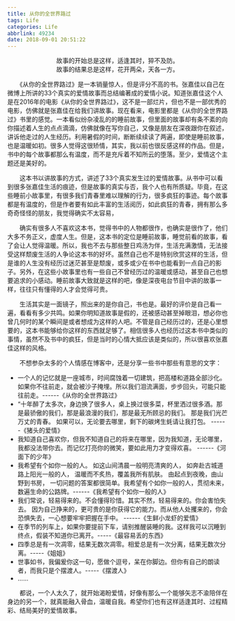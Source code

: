 ```yaml
---
title: 从你的全世界路过
tags: Life
categories: Life
abbrlink: 49234
date: 2018-09-01 20:51:22
---
```


<center>故事的开始总是这样，适逢其时，猝不及防。</center>

<center>故事的结果总是这样，花开两朵，天各一方。</center>

<!--more-->



　　《从你的全世界路过》是一本销量惊人，但是评分不高的书。张嘉佳以自己在微博上所讲的33个真实的爱情故事而总结编著成的爱情小说。知道张嘉佳这个人是在2016年的电影《从你的全世界路过》，这不是一部烂片，但也不是一部优秀的电影，仿佛就是张嘉佳在给我们讲故事。现在看来，电影里都是《从你的全世界路过》书里的感觉。一本看似纷杂凌乱的的睡前故事，但里面的故事却有条不紊的向你描述着人生的点点滴滴，仿佛就像在写你自己，又像是朋友在深夜跟你在叙述，讲诉他走过的人生经历。利用暑假的时间，断断续续读了两遍，即使是睡前故事，也是温暖如初。很多人觉得这很矫情，其实，我以前也很反感这样的作品。但是，书中的每个故事都那么有温度，而不是充斥着不知所云的堕落。至少，爱情这个主题还是美好的。



　　这本书以讲故事的方式，讲述了33个真实发生过的爱情故事。从书中可以看到很多张嘉佳生活的痕迹，但是故事的真实与否，我个人也有所质疑。毕竟，在这些睡前小故事里，有很多我们青春里难以理解的行为，很多疯狂的事迹。每个故事都是有温度的，但是作者要有如此丰富的生活阅历，如此疯狂的青春，拥有那么多奇奇怪怪的朋友，我觉得确实不太容易，



　　确实有很多人不喜欢这本书，觉得书中的人物都很作，也确实是很作了，他们大多不务正义，虚度人生。但是，这本书的定位是睡前故事，睡觉前看的故事，看了会让人觉得温暖。所以，我也不去与那些整日鸡汤为伴，生活充满激情，无法接受这样颓废生活的人争论这本书的好坏。虽然自己也不是特别欣赏这样的生活，但是谁的人生没有经历过迷茫甚至是颓废，或多或少在书中也能看到一点自己的影子。另外，在这些小故事里也有一些自己不曾经历过的温暖或感动，甚至自己也想要追求的小感动。睡前故事大致就是这样的吧，像是深夜电台节目中讲的故事一样，往往只有懂得的人才会觉得可贵。



　　生活其实是一面镜子，照出来的是你自己，书也是。最好的评价是自己看一遍，看看有多少共鸣。如果你明知道故事是假的，还被感动甚至掉眼泪，想必你也曾几何时的某个瞬间是或者想成为这样的人吧。不管是自己经历过的，还是心里想要的，这本书能够给你这样的东西就足够了。相信很多人也经历过这本书中类似的事情，虽然不及书中的疯狂，但是当时的心情大抵应该是类似的，所以很喜欢张嘉佳这样的风格。



　　不想参杂太多的个人情感在博客中，还是分享一些书中那些有意思的文字：

- 一个人的记忆就是一座城市，时间腐蚀着一切建筑，把高楼和道路全部沙化。如果你不往前走，就会被沙子掩埋。所以我们泪流满面，步步回头，可能只能往前走。------《从你的全世界路过》
- “十年醉了太多次，身边换了很多人，桌上换过很多菜，杯里洒过很多酒。那是最骄傲的我们，那是最浪漫的我们，那是最无所顾忌的我们。 那是我们光芒万丈的青春。 如果可以，无论要去哪里，剩下的碳烤生蚝请让我打包。 ------《猪头的爱情》
- 我知道自己喜欢你，但我不知道自己的将来在哪里，因为我知道，无论哪里，我都没法带你去。而记忆打亮你的微笑，要如此用力才变得欢喜。 ------《河面下的少年》
- 我希望有个如你一般的人。 如这山间清晨一般明亮清爽的人， 如奔赴古城道路上阳光一般的人， 温暖而不炙热，覆盖我所有肌肤。 由起点到夜晚，由山野到书房， 一切问题的答案都很简单。我希望有个如你一般的人，贯彻未来，数遍生命的公路牌。------《我希望有个如你一般的人》
- 我们常说，轻易得来的。不会懂得珍惜。其实不然，轻易得来的。你会害怕失去。 因为自己挣来的，更可贵的是你获得它的能力。而从他人处攫来的，你会恐惧失去，一心想要牢牢把握在手中。 ------《生鲜小龙虾的爱情》
- 在季节的列车上，如果你要提前下车，请别推醒装睡的我。这样我可以沉睡到终点，假装不知道你已离开。-----《最容易丢的东西》
- 四季总是有一次凋零，结果无数次凋零。相爱总是有一次分离，结果无数次分离。-----《姐姐》
- 世事如书，我偏爰你这一句，愿做个逗号，呆在你脚边。但你有自己的朗读者，而我只是个摆渡人。-----《摆渡人》
- ......



　　都说，一个人太久了，就开始渴盼爱情，好像有那么一个能够矢志不渝陪伴在身边的另一个，就真能融入骨血，温暖自我。希望你们也有这样适逢其时、过程精彩、结局美好的爱情故事。